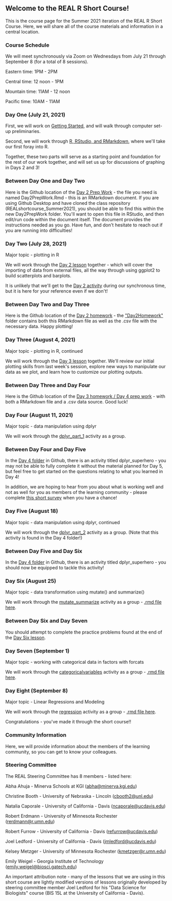 ## Welcome to the REAL R Short Course!

This is the course page for the Summer 2021 iteration of the REAL R Short Course.  Here, we will share all of the course materials and information in a central location.

### Course Schedule

We will meet synchronously via Zoom on Wednesdays from July 21 through September 8 (for a total of 8 sessions).

Eastern time: 1PM - 2PM

Central time: 12 noon - 1PM

Mountain time: 11AM - 12 noon

Pacific time: 10AM - 11AM

### Day One (July 21, 2021)

First, we will work on [Getting Started](https://robertmerdmann.github.io/REALshortcourse_Summer2021/Day1/Day1_GitHub.html), and will walk through computer set-up preliminaries.

Second, we will work through [R, RStudio, and RMarkdown](https://robertmerdmann.github.io/REALshortcourse_Summer2021/Day1/Day1_Activity.html), where we'll take our first foray into R.

Together, these two parts will serve as a starting point and foundation for the rest of our work together, and will set us up for discussions of graphing in Days 2 and 3!

### Between Day One and Day Two

Here is the Github location of the [Day 2 Prep Work](https://github.com/robertmerdmann/REALshortcourse_Summer2021/blob/c81c92a0ee073a3e064e666c572b8fdaa8702c7a/Day2PrepWork/Day2PrepWork.Rmd) - the file you need is named Day2PrepWork.Rmd - this is an RMarkdown document. If you are using Github Desktop and have cloned the class repository (REALshortcourse_Summer2021), you should be able to find this within the new Day2PrepWork folder.  You'll want to open this file in RStudio, and then edit/run code within the document itself.  The document provides the instructions needed as you go.  Have fun, and don't hesitate to reach out if you are running into difficulties! 

### Day Two (July 28, 2021)

Major topic - plotting in R

We will work through the [Day 2 lesson](https://robertmerdmann.github.io/REALshortcourse_Summer2021/Day2/Day2_1.html) together - which will cover the importing of data from external files, all the way through using ggplot2 to build scatterplots and barplots.

It is unlikely that we'll get to the [Day 2 activity](https://robertmerdmann.github.io/REALshortcourse_Summer2021/Day2/Day2_2activity.html) during our synchronous time, but it is here for your reference even if we don't!

### Between Day Two and Day Three

Here is the Github location of the [Day 2 homework](https://github.com/robertmerdmann/REALshortcourse_Summer2021/blob/30341e9b9741ad29486029c34a04d47c13a2cbb0/Day2Homework/Day2_hw.Rmd) - the ["Day2Homework"](https://github.com/robertmerdmann/REALshortcourse_Summer2021/tree/main/Day2Homework) folder contains both this RMarkdown file as well as the .csv file with the necessary data.  Happy plotting!

### Day Three (August 4, 2021)

Major topic - plotting in R, continued

We will work through the [Day 3 lesson](https://robertmerdmann.github.io/REALshortcourse_Summer2021/Day3/Day3_1.html) together. We'll review our initial plotting skills from last week's session, explore new ways to manipulate our data as we plot, and learn how to customize our plotting outputs.

### Between Day Three and Day Four

Here is the Github location of the [Day 3 homework / Day 4 prep work](https://github.com/robertmerdmann/REALshortcourse_Summer2021/tree/main/Day3homeworkandDay4prepwork) - with both a RMarkdown file and a .csv data source.  Good luck!

### Day Four (August 11, 2021)

Major topic - data manipulation using dplyr

We will work through the [dplyr_part_1](https://github.com/robertmerdmann/REALshortcourse_Summer2021/blob/main/Day4/dplyr_part_1.Rmd) activity as a group.

### Between Day Four and Day Five

In the [Day 4 folder](https://github.com/robertmerdmann/REALshortcourse_Summer2021/tree/main/Day4) in Github, there is an activity titled dplyr_superhero - you may not be able to fully complete it without the material planned for Day 5, but feel free to get started on the questions relating to what you learned in Day 4!

In addition, we are hoping to hear from you about what is working well and not as well for you as members of the learning community - please complete [this short survey](https://docs.google.com/forms/d/e/1FAIpQLScBilOUML-qRPT1-crWuqIdRE-Bt8A-FPBO0oXTMVUoQLPl9g/viewform?usp=sf_link) when you have a chance! 

### Day Five (August 18)

Major topic - data manipulation using dplyr, continued

We will work through the [dplyr_part_2](https://github.com/robertmerdmann/REALshortcourse_Summer2021/blob/main/Day4/dplyr_part_2.Rmd) activity as a group.  (Note that this activity is found in the Day 4 folder!)

### Between Day Five and Day Six

In the [Day 4 folder](https://github.com/robertmerdmann/REALshortcourse_Summer2021/tree/main/Day4) in Github, there is an activity titled dplyr_superhero - you should now be equipped to tackle this activity!

### Day Six (August 25)

Major topic - data transformation using mutate() and summarize()

We will work through the [mutate_summarize](https://robertmerdmann.github.io/REALshortcourse_Summer2021/Day6/mutate_summarize.html) activity as a group - [.rmd file here](https://github.com/robertmerdmann/REALshortcourse_Summer2021/blob/main/Day6/mutate_summarize.Rmd).

### Between Day Six and Day Seven

You should attempt to complete the practice problems found at the end of the [Day Six lesson](https://github.com/robertmerdmann/REALshortcourse_Summer2021/blob/main/Day6/mutate_summarize.Rmd).

### Day Seven (September 1)

Major topic - working with categorical data in factors with forcats

We will work through the [categoricalvariables](https://robertmerdmann.github.io/REALshortcourse_Summer2021/Day7/categoricalvariables.html) activity as a group - [.rmd file here](https://github.com/robertmerdmann/REALshortcourse_Summer2021/blob/main/Day7/categoricalvariables.Rmd).

### Day Eight (September 8)

Major topic - Linear Regressions and Modeling

We will work through the [regression](https://robertmerdmann.github.io/REALshortcourse_Summer2021/Day8/regression.html) activity as a group - [.rmd file here](https://github.com/robertmerdmann/REALshortcourse_Summer2021/blob/main/Day8/regression.Rmd).

Congratulations - you've made it through the short course!!

### Community Information

Here, we will provide information about the members of the learning community, so you can get to know your colleagues.

### Steering Committee

The REAL Steering Committee has 8 members - listed here:

Abha Ahuja - Minerva Schools at KGI (abha@minerva.kgi.edu)

Christine Booth - University of Nebraska - Lincoln (cbooth2@unl.edu)

Natalia Caporale - University of California - Davis (ncaporale@ucdavis.edu)

Robert Erdmann - University of Minnesota Rochester (rerdmann@r.umn.edu)

Robert Furrow - University of California - Davis (refurrow@ucdavis.edu)

Joel Ledford - University of California - Davis (jmledford@ucdavis.edu)

Kelsey Metzger - University of Minnesota Rochester (kmetzger@r.umn.edu)

Emily Weigel - Georgia Institute of Technology (emily.weigel@biosci.gatech.edu)



An important attribution note - many of the lessons that we are using in this short course are lightly modified versions of lessons originally developed by steering committee member Joel Ledford for his "Data Science for Biologists" course (BIS 15L at the University of California - Davis).  

